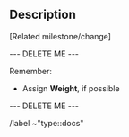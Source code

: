 ## Description

[Related milestone/change]

--- DELETE ME ---

Remember: 
- Assign **Weight**, if possible

--- DELETE ME ---

/label ~"type::docs"